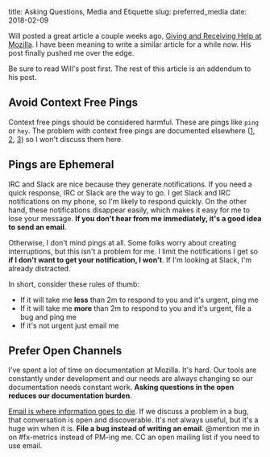 title: Asking Questions, Media and Etiquette
slug: preferred_media
date: 2018-02-09

Will posted a great article a couple weeks ago,
[Giving and Receiving Help at Mozilla].
I have been meaning to write a similar article for a while now.
His post finally pushed me over the edge. 

Be sure to read Will's post first.
The rest of this article is an addendum to his post.

## Avoid Context Free Pings

Context free pings should be considered harmful.
These are pings like `ping` or `hey`.
The problem with context free pings are documented elsewhere
([1](http://edunham.net/2017/10/05/saying_ping.html),
 [2](https://blogs.gnome.org/markmc/2014/02/20/naked-pings/),
 [3](http://www.nohello.com/2013/01/please-dont-say-just-hello-in-chat.html))
so I won't discuss them here.

## Pings are Ephemeral

IRC and Slack are nice because they generate notifications.
If you need a quick response, IRC or Slack are the way to go.
I get Slack and IRC notifications on my phone, so I'm likely to respond quickly.
On the other hand, these notifications disappear easily,
which makes it easy for me to lose your message.
**If you don't hear from me immediately, it's a good idea to send an email**.

Otherwise, I don't mind pings at all.
Some folks worry about creating interruptions, but this isn't a problem for me.
I limit the notifications I get so **if I don't want to get your notification, I won't**.
If I'm looking at Slack, I'm already distracted.

In short, consider these rules of thumb:

* If it will take me **less** than 2m to respond to you and it's urgent, ping me
* If it will take me **more** than 2m to respond to you and it's urgent, file a bug and ping me
* If it's not urgent just email me

## Prefer Open Channels

I've spent a lot of time on documentation at Mozilla.
It's hard.
Our tools are constantly under development and our needs are always changing
so our documentation needs constant work.
**Asking questions in the open reduces our documentation burden**.

[Email is where information goes to die].
If we discuss a problem in a bug, that conversation is open and discoverable.
It's not always useful, but it's a huge win when it is.
**File a bug instead of writing an email**.
@mention me in on #fx-metrics instead of PM-ing me.
CC an open mailing list if you need to use email.


[rubber ducking]: https://en.wikipedia.org/wiki/Rubber_duck_debugging
[Giving and Receiving Help at Mozilla]: https://wlach.github.io/blog/2018/01/giving-and-receiving-help-at-mozilla/
[Email is where information goes to die]: http://www.bmannconsulting.com/archive/email-is-the-place-where-information-goes-to-die/
